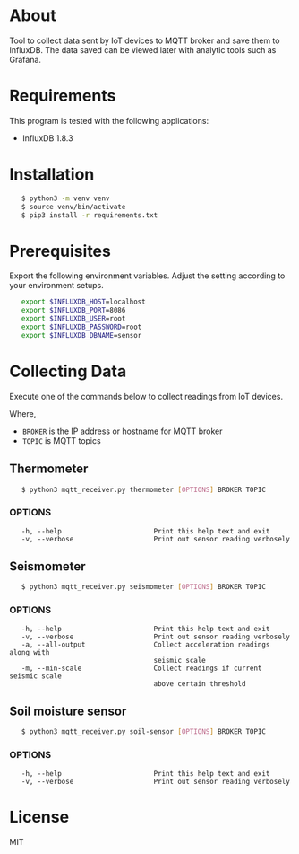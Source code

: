 # About
Tool to collect data sent by IoT devices to MQTT broker and save them
to InfluxDB. The data saved can be viewed later with analytic tools
such as Grafana.

# Requirements
This program is tested with the following applications:

- InfluxDB 1.8.3

# Installation

  ```bash
     $ python3 -m venv venv
     $ source venv/bin/activate
     $ pip3 install -r requirements.txt
  ```
# Prerequisites

Export the following environment variables.
Adjust the setting according to your environment setups.

```bash
   export $INFLUXDB_HOST=localhost
   export $INFLUXDB_PORT=8086
   export $INFLUXDB_USER=root
   export $INFLUXDB_PASSWORD=root
   export $INFLUXDB_DBNAME=sensor
```

# Collecting Data

Execute one of the commands below to collect readings from IoT devices.

Where,

- `BROKER` is the IP address or hostname for MQTT broker
- `TOPIC` is MQTT topics

## Thermometer

```bash
   $ python3 mqtt_receiver.py thermometer [OPTIONS] BROKER TOPIC
```

### OPTIONS

```
   -h, --help                       Print this help text and exit
   -v, --verbose                    Print out sensor reading verbosely
```

## Seismometer

```bash
   $ python3 mqtt_receiver.py seismometer [OPTIONS] BROKER TOPIC
```

### OPTIONS

```
   -h, --help                       Print this help text and exit
   -v, --verbose                    Print out sensor reading verbosely
   -a, --all-output                 Collect acceleration readings along with
                                    seismic scale
   -m, --min-scale                  Collect readings if current seismic scale
                                    above certain threshold
```

## Soil moisture sensor

```bash
   $ python3 mqtt_receiver.py soil-sensor [OPTIONS] BROKER TOPIC
```

### OPTIONS

```
   -h, --help                       Print this help text and exit
   -v, --verbose                    Print out sensor reading verbosely
```

# License

MIT